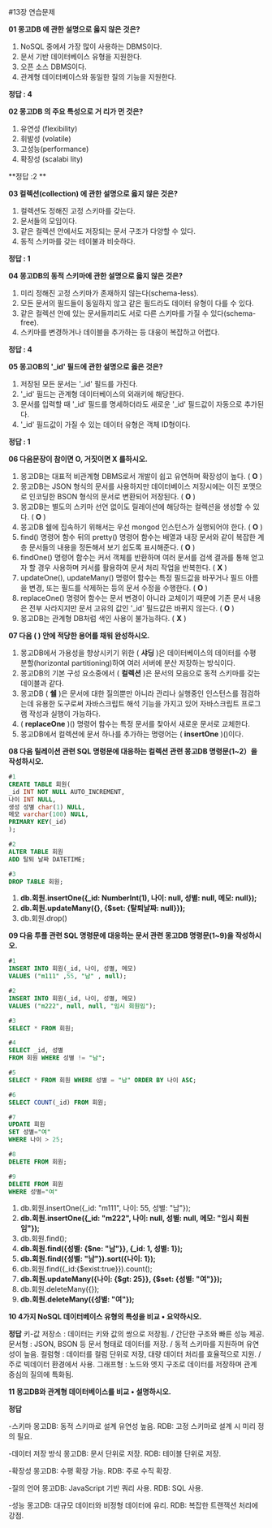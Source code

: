 #13장 연습문제

**01 몽고DB 에 관한 설명으로 옳지 않은 것은?**

1. NoSQL 중에서 가장 많이 사용하는 DBMS이다.
2. 문서 기반 데이터베이스 유형을 지원한다.
3. 오픈 소스 DBMS이다.
4. 관계형 데이터베이스와 동일한 질의 기능을 지원한다.

**정답 : 4**


**02 몽고DB 의 주요 특성으로 거 리가 먼 것은?**

1. 유연성 (flexibility)
2. 휘발성 (volatile)
3. 고성능(performance)
4. 확장성 (scalabi lity)

**정답 :2 **


**03 컬렉션(collection) 에 관한 설명으로 옳지 않은 것은?**

1. 컬렉션도 정해진 고정 스키마를 갖는다.
2. 문서들의 모임이다.
3. 같은 컬렉션 안에서도 저장되는 문서 구조가 다양할 수 있다.
4. 동적 스키마를 갖는 테이불과 비슷하다.

**정답 : 1**


**04 몽고DB의 동적 스키마에 관한 설명으로 옳지 않은 것은?**

1. 미리 정해진 고정 스키마가 존재하지 않는다(schema-less).
2. 모든 문서의 필드들이 동일하지 않고 같은 필드라도 데이터 유형이 다를 수 있다.
3. 같은 컬렉션 안에 있는 문서들끼리도 서로 다른 스키마를 가질 수 있다(schema-free).
4. 스키마를 변경하거나 데이블을 추가하는 등 대웅이 복잡하고 어렵다.

**정답 : 4**


**05 몽고OB의 '_id' 필드에 관한 설명으로 옳은 것은?**

1. 저장된 모든 문서는 '_id' 필드를 가진다.
2. '_id' 필드는 관계형 데이터베이스의 외래키에 해당한다.
3. 문서를 입력할 때 '_id' 필드를 명세하더라도 새로운 '_id' 필드값이 자동으로 추가된다.
4. '_id' 필드값이 가질 수 있는 데이터 유형은 객체 ID형이다.

**정답 : 1**


**06 다음문장이 참이면 O, 거짓이면 X 를하시오.**

1. 몽고DB는 대표적 비관계형 DBMS로서 개발이 쉽고 유연하며 확장성이 높다. ( **O** )
2. 몽고DB는 JSON 형식의 문서를 사용하지만 데이터베이스 저장시에는 이진 포맷으로 인코딩한 BSON 형식의 문서로 변환되어 저장된다. ( **O** )
3. 몽고DB는 별도의 스키마 선언 없이도 릴레이션에 해당하는 컬렉션을 생성할 수 있다. ( **O** )
4. 몽고DB 쉘에 집속하기 위해서는 우선 mongod 인스턴스가 실행되어야 한다. ( **O** )
5. find() 명령어 함수 뒤의 pretty() 명령어 함수는 배열과 내장 문서와 같이 복잡한 계층 문서들의 내용을 정돈해서 보기 쉽도록 표시해준다. ( **O** )
6. findOne() 명령어 함수는 커서 객체를 반환하며 여러 문서를 검색 결과를 통해 얻고자 할 경우 사용하며 커서를 활용하여 문서 처리 작업을 반복한다. ( **X** )
7. updateOne(), updateMany() 명령어 함수는 특정 필드값을 바꾸거나 필드 아름을 변경, 또는 필드를 삭제하는 등의 문서 수정을 수행한다. ( **O** )
8. replaceOne() 명령어 함수는 문서 변경이 아니라 교체이기 때문에 기존 문서 내용은 전부 사라지지만 문서 고유의 값인 '_id' 필드값은 바뀌지 않는다. ( **O** )
9. 몽고DB는 관계형 DB처럼 색인 사용이 불가능하다. ( **X** )

**07 다음 ( ) 안에 적당한 용어를 채워 완성하시오.**

1. 몽고DB에서 가용성을 향상시키기 위한 ( **샤딩** )은 데이터베이스의 데이터를 수평 분할(horizontal partitioning)하여 여러 서버에 분산 저장하는 방식이다.
2. 몽고DB의 기본 구성 요소중에서 ( **컬렉션** )은 문서의 모음으로 동적 스키마를 갖는 데이블과 같다.
3. 몽고DB ( **쉘** )은 문서에 대한 질의뿐만 아니라 관리나 실행중인 인스턴스를 점검하는데 유용한 도구로써 자바스크립트 해석 기능을 가지고 있어 자바스크립트 프로그램 작성과 실행이 가능하다.
4. ( **replaceOne** )() 명령어 함수는 특정 문서를 찾아서 새로운 문서로 교체한다.
5. 몽고DB에서 컬렉션에 문서 하나를 추가하는 명령어는 ( **insertOne** )()이다.

**08 다음 릴레이션 관련 SQL 명령문에 대응하는 컬렉션 관련 몽고DB 명령문(1~2）을 작성하시오.**

```sql
#1
CREATE TABLE 회원(
_id INT NOT NULL AUTO_INCREMENT,
나이 INT NULL,
생성 성별 char(1) NULL,
메모 varchar(100) NULL,
PRIMARY KEY(_id)
);

#2
ALTER TABLE 회원
ADD 탈퇴 날짜 DATETIME;

#3
DROP TABLE 회원;
```

1.  **db.회원.insertOne({_id: NumberInt(1), 나이: null, 성별: null, 메모: null});** 
2.  **db.회원.updateMany({}, {$set: {탈퇴날짜: null}});**
3. db.회원.drop()

**09 다음 투플 관련 SQL 명령문에 대응하는 문서 관련 몽고DB 명령문(1~9)을 작성하시오.**

```sql
#1
INSERT INTO 회원(_id, 나이, 성별, 메모)
VALUES ("m111" ,55, "남" , null);

#2
INSERT INTO 회원(_id, 나이, 성별, 메모)
VALUES ("m222", null, null, "임시 회원임");

#3
SELECT * FROM 회원;

#4
SELECT _id, 성별
FROM 회원 WHERE 성별 != "남";

#5
SELECT * FROM 회원 WHERE 성별 = "남" ORDER BY 나이 ASC;

#6
SELECT COUNT(_id) FROM 회원;

#7
UPDATE 회원
SET 성별="여"
WHERE 나이 > 25;

#8
DELETE FROM 회원;

#9
DELETE FROM 회원
WHERE 성별="여"
```

1. db.회원.insertOne({_id: "m111", 나이: 55, 성별: "남"});
2. **db.회원.insertOne({_id: "m222", 나이: null, 성별: null, 메모: "임시 회원임"});**
3. db.회원.find();
4. **db.회원.find({성별: {$ne: "남"}}, {_id: 1, 성별: 1});**
5. **db.회원.find({성별: "남"}).sort({나이: 1});**
6. db.회원.find({_id:{$exist:true}}).count();
7. **db.회원.updateMany({나이: {$gt: 25}}, {$set: {성별: "여"}});**
8. db.회원.deleteMany({});
9. **db.회원.deleteMany({성별: "여"});**

**10 4가지 NoSQL 데이터베이스 유형의 특성을 비교 • 요약하시오.**

**정답**
키-값 저장소 : 데이터는 키와 값의 쌍으로 저장됨. / 간단한 구조와 빠른 성능 제공.
문서형 : JSON, BSON 등 문서 형태로 데이터를 저장. / 동적 스키마를 지원하며 유연성이 높음.
컬럼형 : 데이터를 컬럼 단위로 저장, 대량 데이터 처리를 효율적으로 지원. / 주로 빅데이터 환경에서 사용.
그래프형 : 노드와 엣지 구조로 데이터를 저장하며 관계 중심의 질의에 특화됨.

**11 몽고DB와 관계형 데이터베이스를 비교 • 설명하시오.**

**정답**

-스키마
몽고DB: 동적 스키마로 설계 유연성 높음.
RDB: 고정 스키마로 설계 시 미리 정의 필요.

-데이터 저장 방식
몽고DB: 문서 단위로 저장.
RDB: 테이블 단위로 저장.

-확장성
몽고DB: 수평 확장 가능.
RDB: 주로 수직 확장.

-질의 언어
몽고DB: JavaScript 기반 쿼리 사용.
RDB: SQL 사용.

-성능
몽고DB: 대규모 데이터와 비정형 데이터에 유리.
RDB: 복잡한 트랜잭션 처리에 강점.








